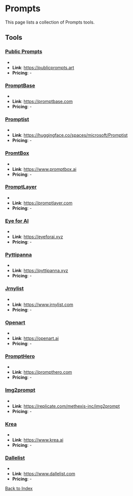 # Prompts

This page lists a collection of Prompts tools.

## Tools

### [Public Prompts](https://publicprompts.art)
-
- **Link**: https://publicprompts.art
- **Pricing**: -

### [PromptBase](https://promptbase.com)
-
- **Link**: https://promptbase.com
- **Pricing**: -

### [Promptist](https://huggingface.co/spaces/microsoft/Promptist)
-
- **Link**: https://huggingface.co/spaces/microsoft/Promptist
- **Pricing**: -

### [PromtBox](https://www.promptbox.ai)
-
- **Link**: https://www.promptbox.ai
- **Pricing**: -

### [PromptLayer](https://promptlayer.com)
-
- **Link**: https://promptlayer.com
- **Pricing**: -

### [Eye for Al](https://eyeforai.xyz)
-
- **Link**: https://eyeforai.xyz
- **Pricing**: -

### [Pyttipanna](https://pyttipanna.xyz)
-
- **Link**: https://pyttipanna.xyz
- **Pricing**: -

### [Jrnylist](https://www.jrnylist.com)
-
- **Link**: https://www.jrnylist.com
- **Pricing**: -

### [Openart](https://openart.ai)
-
- **Link**: https://openart.ai
- **Pricing**: -

### [PromptHero](https://prompthero.com)
-
- **Link**: https://prompthero.com
- **Pricing**: -

### [Img2prompt](https://replicate.com/methexis-inc/img2prompt)
-
- **Link**: https://replicate.com/methexis-inc/img2prompt
- **Pricing**: -

### [Krea](https://www.krea.ai)
-
- **Link**: https://www.krea.ai
- **Pricing**: -

### [Dallelist](https://www.dallelist.com)
-
- **Link**: https://www.dallelist.com
- **Pricing**: -


[Back to Index](../README.MD)

